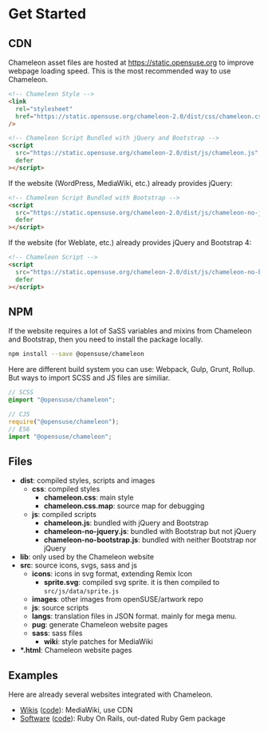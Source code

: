 # Get Started

## CDN

Chameleon asset files are hosted at <https://static.opensuse.org> to improve
webpage loading speed. This is the most recommended way to use Chameleon.

```html
<!-- Chameleon Style -->
<link
  rel="stylesheet"
  href="https://static.opensuse.org/chameleon-2.0/dist/css/chameleon.css"
/>

<!-- Chameleon Script Bundled with jQuery and Bootstrap -->
<script
  src="https://static.opensuse.org/chameleon-2.0/dist/js/chameleon.js"
  defer
></script>
```

If the website (WordPress, MediaWiki, etc.) already provides jQuery:

```html
<!-- Chameleon Script Bundled with Bootstrap -->
<script
  src="https://static.opensuse.org/chameleon-2.0/dist/js/chameleon-no-jquery.js"
  defer
></script>
```

If the website (for Weblate, etc.) already provides jQuery and Bootstrap 4:

```html
<!-- Chameleon Script -->
<script
  src="https://static.opensuse.org/chameleon-2.0/dist/js/chameleon-no-bootstrap.js"
  defer
></script>
```

## NPM

If the website requires a lot of SaSS variables and mixins from Chameleon and
Bootstrap, then you need to install the package locally.

```bash
npm install --save @opensuse/chameleon
```

Here are different build system you can use: Webpack, Gulp, Grunt, Rollup. But
ways to import SCSS and JS files are similiar.

```scss
// SCSS
@import "@opensuse/chameleon";
```

```js
// CJS
require("@opensuse/chameleon");
// ES6
import "@opensuse/chameleon";
```

## Files

- **dist**: compiled styles, scripts and images
  - **css**: compiled styles
    - **chameleon.css**: main style
    - **chameleon.css.map**: source map for debugging
  - **js**: compiled scripts
    - **chameleon.js**: bundled with jQuery and Bootstrap
    - **chameleon-no-jquery.js**: bundled with Bootstrap but not jQuery
    - **chameleon-no-bootstrap.js**: bundled with neither Bootstrap nor jQuery
- **lib**: only used by the Chameleon website
- **src**: source icons, svgs, sass and js
  - **icons**: icons in svg format, extending Remix Icon
    - **sprite.svg**: compiled svg sprite. it is then compiled to `src/js/data/sprite.js`
  - **images**: other images from openSUSE/artwork repo
  - **js**: source scripts
  - **langs**: translation files in JSON format. mainly for mega menu.
  - **pug**: generate Chameleon website pages
  - **sass**: sass files
    - **wiki**: style patches for MediaWiki
- **\*.html**: Chameleon website pages

## Examples

Here are already several websites integrated with Chameleon.

- [Wikis](https://en.opensuse.org/) ([code](https://github.com/openSUSE/wiki/tree/master/skins/Chameleon)): MediaWiki, use CDN
- [Software](https://software.opensuse.org/) ([code](https://github.com/openSUSE/software-o-o)): Ruby On Rails, out-dated Ruby Gem package
